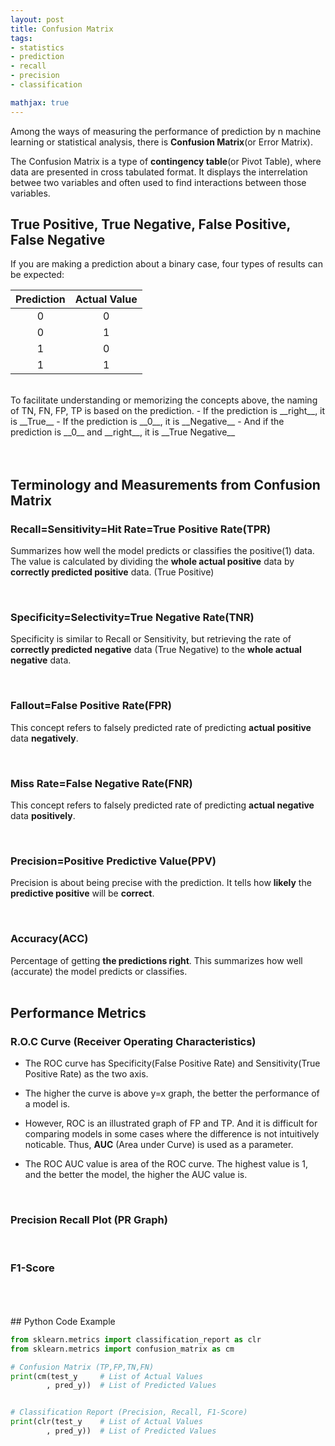 ```yaml
---
layout: post
title: Confusion Matrix
tags:
- statistics
- prediction
- recall
- precision
- classification

mathjax: true
---
```


Among the  ways of measuring the performance of prediction by n machine learning or statistical analysis, there is __Confusion Matrix__(or Error Matrix).

The Confusion Matrix is a type of __contingency table__(or Pivot Table), where data are presented in cross tabulated format. It displays the interrelation betwee two variables and often used to find interactions between those variables.

## True Positive, True Negative, False Positive, False Negative

If you are making a prediction about a binary case, four types of results can be expected:
<br>

| Prediction | Actual Value |
|:--------:|:--------:|
|   0     |      0  | >> True Negative  (TN)
|    0    |     1   | >> False Negative (FN)
|    1    |   0     | >> False Positive (FP)
|    1    |   1     | >> True Positive  (TP)

<br>
To facilitate understanding or memorizing the concepts above, the naming of TN, FN, FP, TP is based on the prediction. 
- If the prediction is __right__, it is __True__
- If the prediction is __0__, it is __Negative__
- And if the prediction is __0__ and __right__, it is __True Negative__

<br>
<br>
<br>

## Terminology and Measurements from Confusion Matrix

### Recall=Sensitivity=Hit Rate=True Positive Rate(TPR)
Summarizes how well the model predicts or classifies the positive(1) data. The value is calculated by dividing the __whole actual positive__ data by __correctly predicted positive__ data. (True Positive)

<br>

### Specificity=Selectivity=True Negative Rate(TNR)
Specificity is similar to Recall or Sensitivity, but retrieving the rate of __correctly predicted negative__ data (True Negative) to the __whole actual negative__ data.

<br>

### Fallout=False Positive Rate(FPR)
This concept refers to falsely predicted rate of predicting __actual positive__ data __negatively__.

<br>

### Miss Rate=False Negative Rate(FNR)
This concept refers to falsely predicted rate of predicting __actual negative__ data __positively__.

<br>

### Precision=Positive Predictive Value(PPV)
Precision is about being precise with the prediction. It tells how __likely__ the __predictive positive__ will be __correct__.

<br>

### Accuracy(ACC)
Percentage of getting __the predictions right__. This summarizes how well (accurate) the model predicts or classifies.
<br>
<br>

## Performance Metrics 

### R.O.C Curve (Receiver Operating Characteristics)
- The ROC curve has Specificity(False Positive Rate) and Sensitivity(True Positive Rate) as the two axis.

- The higher the curve is above y=x graph, the better the performance of a model is.

- However, ROC is an illustrated graph of FP and TP. And it is difficult for comparing models in some cases where the difference is not intuitively noticable. Thus, __AUC__ (Area under Curve) is used as a parameter. 

- The ROC AUC value is area of the ROC curve. The highest value is 1, and the better the model, the higher the AUC value is.

<br>

### Precision Recall Plot (PR Graph)

<br>

### F1-Score

<br>
<br><br>
## Python Code Example

```python
from sklearn.metrics import classification_report as clr
from sklearn.metrics import confusion_matrix as cm

# Confusion Matrix (TP,FP,TN,FN)
print(cm(test_y     # List of Actual Values
        , pred_y))  # List of Predicted Values


# Classification Report (Precision, Recall, F1-Score)
print(clr(test_y    # List of Actual Values
        , pred_y))  # List of Predicted Values


```

